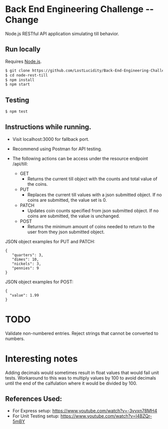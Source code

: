 # Back End Engineering Challenge -- Change

Node.js RESTful API application simulating till behavior.

## Run locally
Requires [Node.js](http://nodejs.org/).
```sh
$ git clone https://github.com/LostLucidity/Back-End-Engineering-Challenge----Change.git
$ cd node-rest-till
$ npm install
$ npm start
```
## Testing
```sh
$ npm test
```

## Instructions while running.
- Visit localhost:3000 for fallback port.
- Recommend using Postman for API testing.

- The following actions can be access under the resource endpoint /api/till:
  - GET
    - Returns the current till object with the counts and total value of the coins.
  - PUT
    - Replaces the current till values with a json submitted object. If no coins are submitted, the value set is 0.
  - PATCH
    - Updates coin counts specified from json submitted object. If no coins are submitted, the value is unchanged.
  - POST
    - Returns the minimum amount of coins needed to return to the user from they json submitted object.

JSON object examples for PUT and PATCH:
 ```
{
    "quarters": 3,
    "dimes": 10,
    "nickels": 3,
    "pennies": 9
}
  ```
JSON object examples for POST:
```
{
  "value": 1.99
}
```

# TODO
Validate non-numbered entries. Reject strings that cannot be converted to numbers.

# Interesting notes
Adding decimals would sometimes result in float values that would fail unit tests. Workaround to this was to multiply values by 100 to avoid decimals until the end of the calfulation where it would be divided by 100.

## References Used:
- For Express setup: https://www.youtube.com/watch?v=-3vvxn78MH4
- For Unit Testing setup: https://www.youtube.com/watch?v=I4BZQr-5mBY



